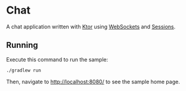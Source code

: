 # Chat

A chat application written with [Ktor](https://ktor.io) using [WebSockets](https://ktor.io/docs/websocket.html) and [Sessions](https://ktor.io/docs/sessions.html).

## Running

Execute this command to run the sample:

```bash
./gradlew run
```

Then, navigate to [http://localhost:8080/](http://localhost:8080/) to see the sample home page.